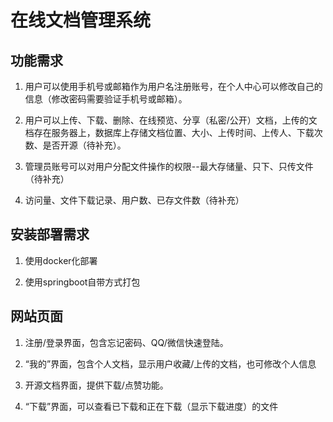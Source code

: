 # 在线文档管理系统
## 功能需求
1. 用户可以使用手机号或邮箱作为用户名注册账号，在个人中心可以修改自己的信息（修改密码需要验证手机号或邮箱）。

2. 用户可以上传、下载、删除、在线预览、分享（私密/公开）文档，上传的文档存在服务器上，数据库上存储文档位置、大小、上传时间、上传人、下载次数、是否开源（待补充）。

3. 管理员账号可以对用户分配文件操作的权限--最大存储量、只下、只传文件（待补充）

4. 访问量、文件下载记录、用户数、已存文件数（待补充）
## 安装部署需求
1. 使用docker化部署

2. 使用springboot自带方式打包
## 网站页面
1. 注册/登录界面，包含忘记密码、QQ/微信快速登陆。

2. “我的”界面，包含个人文档，显示用户收藏/上传的文档，也可修改个人信息

3. 开源文档界面，提供下载/点赞功能。

4. “下载”界面，可以查看已下载和正在下载（显示下载进度）的文件
